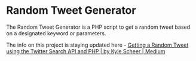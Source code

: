 # Random Tweet Generator

The Random Tweet Generator is a PHP script to get a random tweet based on a designated keyword or parameters.

The info on this project is staying updated here - [Getting a Random Tweet using the Twitter Search API and PHP | by Kyle Scheer | Medium](https://kyletscheer.medium.com/getting-a-random-tweet-using-the-twitter-search-api-and-php-c7546c8fa080)

